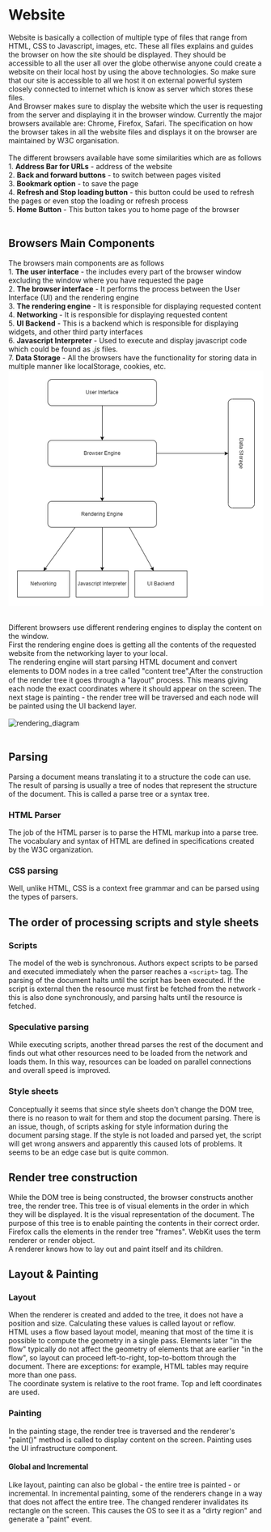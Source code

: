 # Website #
Website is basically a collection of multiple type of files that range from HTML, CSS to Javascript, images, etc. These all files explains and guides the browser on how the site should be displayed. They should be accessible to all the user all over the globe otherwise anyone could create a website on their local host by using the above technologies. So make sure that our site is accessible to all we host it on external powerful system closely connected to internet which is know as server which stores these files.<br/>
And Browser makes sure to display the website which the user is requesting from the server and displaying it in the browser window. Currently the major browsers available are: Chrome, Firefox, Safari. The specification on how the browser takes in all the website files and displays it on the browser are maintained by W3C organisation.<br/><br/>
The different browsers available have some similarities which are as follows<br/>
    1. **Address Bar for URLs** - address of the website<br/>
    2. **Back and forward buttons** - to switch between pages visited<br/>
    3. **Bookmark option** - to save the page<br/>
    4. **Refresh and Stop loading button** - this button could be used to refresh the pages or even stop the loading or refresh process<br/>
    5. **Home Button** - This button takes you to home page of the browser<br/><br/>
## Browsers Main Components ##
The browsers main components are as follows<br/>
    1. **The user interface** - the includes every part of the browser window excluding the window where you have requested the page<br/>
    2. **The browser interface** - It performs the process between the User Interface (UI) and the rendering engine<br/>
    3. **The rendering engine** - It is responsible for displaying requested content<br/>
    4. **Networking** - It is responsible for displaying requested content<br/>
    5. **UI Backend** - This is a backend which is responsible for displaying widgets, and other third party interfaces<br/>
    6. **Javascript Interpreter** - Used to execute and display javascript code which could be found as *.js* files.<br/>
    7. **Data Storage** - All the browsers have the functionality for storing data in multiple manner like localStorage, cookies, etc.<br/>
    ![main_components](https://github.com/pesto-students/p6-devanshu-Varanshu/blob/master/Week-1/Exercise_1.1/main_components.png)
<br/><br/>

Different browsers use different rendering engines to display the content on the window.<br/>
First the rendering engine does is getting all the contents of the requested website from the networking layer to your local.<br/>
The rendering engine will start parsing HTML document and convert elements to DOM nodes in a tree called "content tree".̥After the construction of the render tree it goes through a "layout" process. This means giving each node the exact coordinates where it should appear on the screen. The next stage is painting - the render tree will be traversed and each node will be painted using the UI backend layer.<br/><br/>
![rendering_diagram](https://web-dev.imgix.net/image/T4FyVKpzu4WKF1kBNvXepbi08t52/bPlYx9xODQH4X1KuUNpc.png?auto=format&w=741)<br/><br/>
## Parsing ##
Parsing a document means translating it to a structure the code can use. The result of parsing is usually a tree of nodes that represent the structure of the document. This is called a parse tree or a syntax tree.<br/>
### HTML Parser ###
The job of the HTML parser is to parse the HTML markup into a parse tree.
The vocabulary and syntax of HTML are defined in specifications created by the W3C organization.
### CSS parsing ###
Well, unlike HTML, CSS is a context free grammar and can be parsed using the types of parsers.
## The order of processing scripts and style sheets ##
### Scripts ###
The model of the web is synchronous. Authors expect scripts to be parsed and executed immediately when the parser reaches a `<script>` tag. The parsing of the document halts until the script has been executed. If the script is external then the resource must first be fetched from the network - this is also done synchronously, and parsing halts until the resource is fetched. 
### Speculative parsing ###
While executing scripts, another thread parses the rest of the document and finds out what other resources need to be loaded from the network and loads them. In this way, resources can be loaded on parallel connections and overall speed is improved.
### Style sheets ###
Conceptually it seems that since style sheets don't change the DOM tree, there is no reason to wait for them and stop the document parsing. There is an issue, though, of scripts asking for style information during the document parsing stage. If the style is not loaded and parsed yet, the script will get wrong answers and apparently this caused lots of problems. It seems to be an edge case but is quite common. 
## Render tree construction ##
While the DOM tree is being constructed, the browser constructs another tree, the render tree. This tree is of visual elements in the order in which they will be displayed. It is the visual representation of the document. The purpose of this tree is to enable painting the contents in their correct order.<br/>
Firefox calls the elements in the render tree "frames". WebKit uses the term renderer or render object.<br/>
A renderer knows how to lay out and paint itself and its children.
## Layout & Painting ##
### Layout ###
When the renderer is created and added to the tree, it does not have a position and size. Calculating these values is called layout or reflow.<br/>
HTML uses a flow based layout model, meaning that most of the time it is possible to compute the geometry in a single pass. Elements later "in the flow" typically do not affect the geometry of elements that are earlier "in the flow", so layout can proceed left-to-right, top-to-bottom through the document. There are exceptions: for example, HTML tables may require more than one pass.<br/>
The coordinate system is relative to the root frame. Top and left coordinates are used.<br/>
### Painting ###
In the painting stage, the render tree is traversed and the renderer's "paint()" method is called to display content on the screen. Painting uses the UI infrastructure component.
#### Global and Incremental ####
Like layout, painting can also be global - the entire tree is painted - or incremental. In incremental painting, some of the renderers change in a way that does not affect the entire tree. The changed renderer invalidates its rectangle on the screen. This causes the OS to see it as a "dirty region" and generate a "paint" event.
